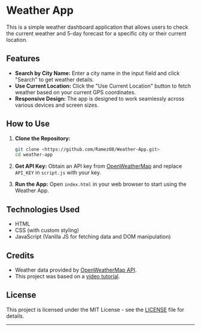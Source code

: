 # Weather App

This is a simple weather dashboard application that allows users to check the current weather and 5-day forecast for a specific city or their current location.

## Features

- **Search by City Name:** Enter a city name in the input field and click "Search" to get weather details.
- **Use Current Location:** Click the "Use Current Location" button to fetch weather based on your current GPS coordinates.
- **Responsive Design:** The app is designed to work seamlessly across various devices and screen sizes.

## How to Use

1. **Clone the Repository:**
   ```bash
   git clone <https://github.com/Ramez08/Weather-App.git>
   cd weather-app
   ```

2. **Get API Key:**
   Obtain an API key from [OpenWeatherMap](https://openweathermap.org/) and replace `API_KEY` in `script.js` with your key.

3. **Run the App:**
   Open `index.html` in your web browser to start using the Weather App.

## Technologies Used

- HTML
- CSS (with custom styling)
- JavaScript (Vanilla JS for fetching data and DOM manipulation)

## Credits

- Weather data provided by [OpenWeatherMap API](https://openweathermap.org/).
- This project was based on a [video tutorial](https://youtu.be/SeXg3AX82ig?si=f0q6Qo29C8aLXY_y).

## License

This project is licensed under the MIT License - see the [LICENSE](LICENSE) file for details.

---
